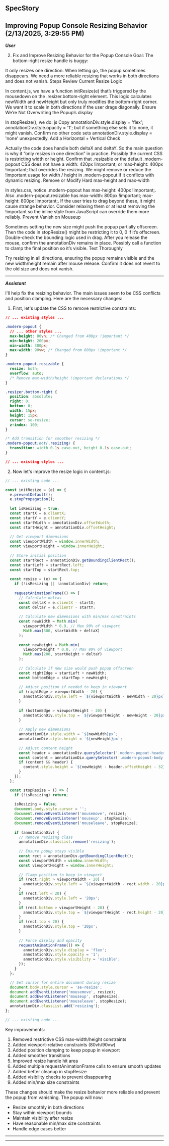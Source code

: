 ## SpecStory

## Improving Popup Console Resizing Behavior (2/13/2025, 3:29:55 PM)

_**User**_

2. Fix and Improve Resizing Behavior for the Popup Console
Goal: The bottom-right resize handle is buggy:

It only resizes one direction.
When letting go, the popup sometimes disappears.
We need a more reliable resizing that works in both directions and does not vanish.
Steps
Review Current Resize Logic

In content.js, we have a function initResize(e) that’s triggered by the mousedown on the .resizer.bottom-right element.
This logic calculates newWidth and newHeight but only truly modifies the bottom-right corner. We want it to scale in both directions if the user drags diagonally.
Ensure We’re Not Overwriting the Popup’s display

In stopResize(), we do:
js
Copy
annotationDiv.style.display = 'flex';
annotationDiv.style.opacity = '1';
but if something else sets it to none, it might vanish. Confirm no other code sets annotationDiv.style.display = 'none' unexpectedly.
Add a Horizontal + Vertical Check

Actually the code does handle both deltaX and deltaY. So the main question is why it “only resizes in one direction” in practice. Possibly the current CSS is restricting width or height.
Confirm that .resizable or the default .modern-popout CSS does not have a width: 420px !important; or max-height: 400px !important; that overrides the resizing.
We might remove or reduce the !important usage for width / height in .modern-popout if it conflicts with dynamic resizing.
Remove or Modify Hard max-height and max-width

In styles.css, notice .modern-popout has max-height: 400px !important;. Also .modern-popout.resizable has max-width: 800px !important; max-height: 800px !important;.
If the user tries to drag beyond these, it might cause strange behavior. Consider relaxing them or at least removing the !important so the inline style from JavaScript can override them more reliably.
Prevent Vanish on Mouseup

Sometimes setting the new size might push the popup partially offscreen. Then the code in stopResize() might be restricting it to 0, 0 if it’s offscreen. Double-check the bounding logic used in drag.
After you release the mouse, confirm the annotationDiv remains in place. Possibly call a function to clamp the final position so it’s visible.
Test Thoroughly

Try resizing in all directions, ensuring the popup remains visible and the new width/height remain after mouse release.
Confirm it does not revert to the old size and does not vanish.

---

_**Assistant**_

I'll help fix the resizing behavior. The main issues seem to be CSS conflicts and position clamping. Here are the necessary changes:

1. First, let's update the CSS to remove restrictive constraints:

```css:styles.css
// ... existing styles ...

.modern-popout {
  // ... other styles ...
  max-height: 80vh; /* Changed from 400px !important */
  min-height: 200px;
  min-width: 300px;
  max-width: 90vw; /* Changed from 800px !important */
}

.modern-popout.resizable {
  resize: both;
  overflow: auto;
  /* Remove max-width/height !important declarations */
}

.resizer.bottom-right {
  position: absolute;
  right: 0;
  bottom: 0;
  width: 15px;
  height: 15px;
  cursor: se-resize;
  z-index: 100;
}

/* Add transition for smoother resizing */
.modern-popout:not(.resizing) {
  transition: width 0.1s ease-out, height 0.1s ease-out;
}

// ... existing styles ...
```

2. Now let's improve the resize logic in content.js:

```javascript:content.js
// ... existing code ...

const initResize = (e) => {
  e.preventDefault();
  e.stopPropagation();
  
  let isResizing = true;
  const startX = e.clientX;
  const startY = e.clientY;
  const startWidth = annotationDiv.offsetWidth;
  const startHeight = annotationDiv.offsetHeight;
  
  // Get viewport dimensions
  const viewportWidth = window.innerWidth;
  const viewportHeight = window.innerHeight;
  
  // Store initial position
  const startRect = annotationDiv.getBoundingClientRect();
  const startLeft = startRect.left;
  const startTop = startRect.top;
  
  const resize = (e) => {
    if (!isResizing || !annotationDiv) return;
    
    requestAnimationFrame(() => {
      // Calculate deltas
      const deltaX = e.clientX - startX;
      const deltaY = e.clientY - startY;
      
      // Calculate new dimensions with min/max constraints
      const newWidth = Math.min(
        viewportWidth * 0.9, // Max 90% of viewport
        Math.max(300, startWidth + deltaX)
      );
      
      const newHeight = Math.min(
        viewportHeight * 0.8, // Max 80% of viewport
        Math.max(200, startHeight + deltaY)
      );
      
      // Calculate if new size would push popup offscreen
      const rightEdge = startLeft + newWidth;
      const bottomEdge = startTop + newHeight;
      
      // Adjust position if needed to keep in viewport
      if (rightEdge > viewportWidth - 20) {
        annotationDiv.style.left = `${viewportWidth - newWidth - 20}px`;
      }
      
      if (bottomEdge > viewportHeight - 20) {
        annotationDiv.style.top = `${viewportHeight - newHeight - 20}px`;
      }
      
      // Apply new dimensions
      annotationDiv.style.width = `${newWidth}px`;
      annotationDiv.style.height = `${newHeight}px`;
      
      // Adjust content height
      const header = annotationDiv.querySelector('.modern-popout-header');
      const content = annotationDiv.querySelector('.modern-popout-body');
      if (content && header) {
        content.style.height = `${newHeight - header.offsetHeight - 32}px`;
      }
    });
  };

  const stopResize = () => {
    if (!isResizing) return;
    
    isResizing = false;
    document.body.style.cursor = '';
    document.removeEventListener('mousemove', resize);
    document.removeEventListener('mouseup', stopResize);
    document.removeEventListener('mouseleave', stopResize);
    
    if (annotationDiv) {
      // Remove resizing class
      annotationDiv.classList.remove('resizing');
      
      // Ensure popup stays visible
      const rect = annotationDiv.getBoundingClientRect();
      const viewportWidth = window.innerWidth;
      const viewportHeight = window.innerHeight;
      
      // Clamp position to keep in viewport
      if (rect.right > viewportWidth - 20) {
        annotationDiv.style.left = `${viewportWidth - rect.width - 20}px`;
      }
      if (rect.left < 20) {
        annotationDiv.style.left = '20px';
      }
      if (rect.bottom > viewportHeight - 20) {
        annotationDiv.style.top = `${viewportHeight - rect.height - 20}px`;
      }
      if (rect.top < 20) {
        annotationDiv.style.top = '20px';
      }
      
      // Force display and opacity
      requestAnimationFrame(() => {
        annotationDiv.style.display = 'flex';
        annotationDiv.style.opacity = '1';
        annotationDiv.style.visibility = 'visible';
      });
    }
  };

  // Set cursor for entire document during resize
  document.body.style.cursor = 'se-resize';
  document.addEventListener('mousemove', resize);
  document.addEventListener('mouseup', stopResize);
  document.addEventListener('mouseleave', stopResize);
  annotationDiv.classList.add('resizing');
};

// ... existing code ...
```

Key improvements:

1. Removed restrictive CSS max-width/height constraints
2. Added viewport-relative constraints (80vh/90vw)
3. Added position clamping to keep popup in viewport
4. Added smoother transitions
5. Improved resize handle hit area
6. Added multiple requestAnimationFrame calls to ensure smooth updates
7. Added better cleanup in stopResize
8. Added visibility checks to prevent disappearing
9. Added min/max size constraints

These changes should make the resize behavior more reliable and prevent the popup from vanishing. The popup will now:
- Resize smoothly in both directions
- Stay within viewport bounds
- Maintain visibility after resize
- Have reasonable min/max size constraints
- Handle edge cases better

---



---

